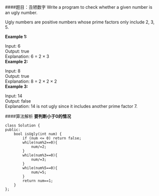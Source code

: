 ####题目：丑陋数字
Write a program to check whether a given number is an ugly number.<br>

Ugly numbers are positive numbers whose prime factors only include 2, 3, 5.<br>

**Example 1:**<br>

Input: 6<br>
Output: true<br>
Explanation: 6 = 2 × 3<br>
**Example 2:**<br>

Input: 8<br>
Output: true<br>
Explanation: 8 = 2 × 2 × 2<br>
**Example 3:**<br>

Input: 14<br>
Output: false<br> 
Explanation: 14 is not ugly since it includes another prime factor 7.<br>

####算法解析
**要判断小于0的情况**
```
class Solution {
public:
    bool isUgly(int num) {
        if (num <= 0) return false;
        while(num%2==0){
            num/=2;
        }
        while(num%3==0){
            num/=3;
        }
        while(num%5==0){
            num/=5;
        }
        return num==1;
    }
};
```

